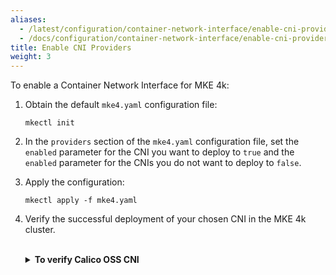 ```yaml
---
aliases:
  - /latest/configuration/container-network-interface/enable-cni-providers/
  - /docs/configuration/container-network-interface/enable-cni-providers/
title: Enable CNI Providers
weight: 3
---
```


To enable a Container Network Interface for MKE 4k:

1. Obtain the default `mke4.yaml` configuration file:

   ```
   mkectl init
   ```

2. In the `providers` section of the `mke4.yaml` configuration file, set the
   `enabled` parameter for the CNI you want to deploy to `true` and the
   `enabled` parameter for the CNIs you do not want to deploy to `false`.

3. Apply the configuration:

   ```
   mkectl apply -f mke4.yaml
   ```

4. Verify the successful deployment of your chosen CNI in the MKE 4k cluster.<br><br>

   <details>

   <summary><b>To verify Calico OSS CNI</b></summary>

   Run the following command:

   ```
   k0s kc get po --show-labels -A|grep -i -e tigera -e calico
   ```

   Example output:

   ```
   calico-apiserver   calico-apiserver-5f6bbbcd-9lqsk                              1/1     Running   0          34m   apiserver=true,app.kubernetes.io/name=calico-apiserver,k8s-app=calico-apiserver,pod-template-hash=5f6bbbcd
   calico-apiserver   calico-apiserver-5f6bbbcd-mxqq7                              1/1     Running   0          34m   apiserver=true,app.kubernetes.io/name=calico-apiserver,k8s-app=calico-apiserver,pod-template-hash=5f6bbbcd
   calico-system      calico-kube-controllers-64764dc585-xlcl7                     1/1     Running   0          34m   app.kubernetes.io/name=calico-kube-controllers,k8s-app=calico-kube-controllers,pod-template-hash=64764dc585
   calico-system      calico-node-cx452                                            1/1     Running   0          33m   app.kubernetes.io/name=calico-node,controller-revision-hash=c9788bcc,k8s-app=calico-node,pod-template-generation=2
   calico-system      calico-node-lfwrv                                            1/1     Running   0          33m   app.kubernetes.io/name=calico-node,controller-revision-hash=c9788bcc,k8s-app=calico-node,pod-template-generation=2
   calico-system      calico-typha-658d6d7f94-f54t7                                1/1     Running   0          34m   app.kubernetes.io/name=calico-typha,k8s-app=calico-typha,pod-template-hash=658d6d7f94
   calico-system      csi-node-driver-8q2g8                                        2/2     Running   0          34m   app.kubernetes.io/name=csi-node-driver,controller-revision-hash=6545d9b9d5,k8s-app=csi-node-driver,name=csi-node-driver,pod-template-generation=1
   calico-system      csi-node-driver-nsdgr                                        2/2     Running   0          34m   app.kubernetes.io/name=csi-node-driver,controller-revision-hash=6545d9b9d5,k8s-app=csi-node-driver,name=csi-node-driver,pod-template-generation=1
   tigera-operator    tigera-operator-588c6fd5d4-wr5xc                             1/1     Running   0          34m   k8s-app=tigera-operator,name=tigera-operator,pod-template-hash=588c6fd5d4
   ```

   </details>
